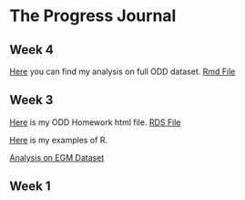 # The Progress Journal

## Week 4

[Here](files/ODD.html) you can find my analysis on full ODD dataset. [Rmd File](files/ODD.Rmd)

## Week 3

[Here](odd.html) is my ODD Homework html file. [RDS File](files/odd_car_sales_data_jan_17.rds)

[Here](files/AboutR.html) is my examples of R.

[Analysis on EGM Dataset](files/EGM_W03)

## Week 1
